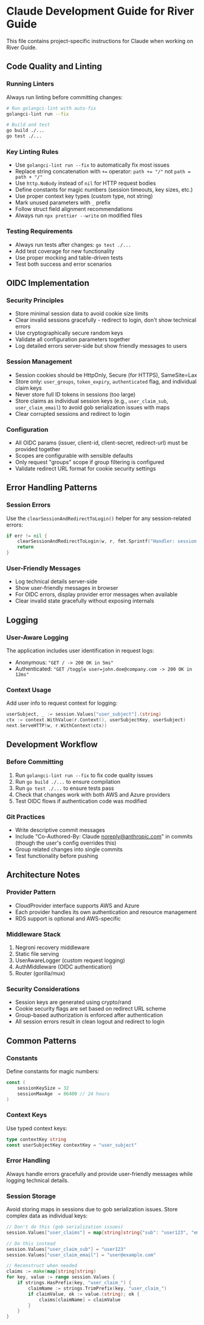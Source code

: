 # Claude Development Guide for River Guide

This file contains project-specific instructions for Claude when working on River Guide.

## Code Quality and Linting

### Running Linters

Always run linting before committing changes:

```bash
# Run golangci-lint with auto-fix
golangci-lint run --fix

# Build and test
go build ./...
go test ./...
```

### Key Linting Rules

- Use `golangci-lint run --fix` to automatically fix most issues
- Replace string concatenation with `+=` operator: `path += "/"` not `path = path + "/"`
- Use `http.NoBody` instead of `nil` for HTTP request bodies
- Define constants for magic numbers (session timeouts, key sizes, etc.)
- Use proper context key types (custom type, not string)
- Mark unused parameters with `_` prefix
- Follow struct field alignment recommendations
- Always run `npx prettier --write` on modified files

### Testing Requirements

- Always run tests after changes: `go test ./...`
- Add test coverage for new functionality
- Use proper mocking and table-driven tests
- Test both success and error scenarios

## OIDC Implementation

### Security Principles

- Store minimal session data to avoid cookie size limits
- Clear invalid sessions gracefully - redirect to login, don't show technical errors
- Use cryptographically secure random keys
- Validate all configuration parameters together
- Log detailed errors server-side but show friendly messages to users

### Session Management

- Session cookies should be HttpOnly, Secure (for HTTPS), SameSite=Lax
- Store only: `user_groups`, `token_expiry`, `authenticated` flag, and individual claim keys
- Never store full ID tokens in sessions (too large)
- Store claims as individual session keys (e.g., `user_claim_sub`, `user_claim_email`) to avoid gob serialization issues with maps
- Clear corrupted sessions and redirect to login

### Configuration

- All OIDC params (issuer, client-id, client-secret, redirect-url) must be provided together
- Scopes are configurable with sensible defaults
- Only request "groups" scope if group filtering is configured
- Validate redirect URL format for cookie security settings

## Error Handling Patterns

### Session Errors

Use the `clearSessionAndRedirectToLogin()` helper for any session-related errors:

```go
if err != nil {
    clearSessionAndRedirectToLogin(w, r, fmt.Sprintf("Handler: session error: %v", err))
    return
}
```

### User-Friendly Messages

- Log technical details server-side
- Show user-friendly messages in browser
- For OIDC errors, display provider error messages when available
- Clear invalid state gracefully without exposing internals

## Logging

### User-Aware Logging

The application includes user identification in request logs:

- Anonymous: `"GET / -> 200 OK in 5ms"`
- Authenticated: `"GET /toggle user=john.doe@company.com -> 200 OK in 12ms"`

### Context Usage

Add user info to request context for logging:

```go
userSubject, _ := session.Values["user_subject"].(string)
ctx := context.WithValue(r.Context(), userSubjectKey, userSubject)
next.ServeHTTP(w, r.WithContext(ctx))
```

## Development Workflow

### Before Committing

1. Run `golangci-lint run --fix` to fix code quality issues
2. Run `go build ./...` to ensure compilation
3. Run `go test ./...` to ensure tests pass
4. Check that changes work with both AWS and Azure providers
5. Test OIDC flows if authentication code was modified

### Git Practices

- Write descriptive commit messages
- Include "Co-Authored-By: Claude <noreply@anthropic.com>" in commits (though the user's config overrides this)
- Group related changes into single commits
- Test functionality before pushing

## Architecture Notes

### Provider Pattern

- CloudProvider interface supports AWS and Azure
- Each provider handles its own authentication and resource management
- RDS support is optional and AWS-specific

### Middleware Stack

1. Negroni recovery middleware
2. Static file serving
3. UserAwareLogger (custom request logging)
4. AuthMiddleware (OIDC authentication)
5. Router (gorilla/mux)

### Security Considerations

- Session keys are generated using crypto/rand
- Cookie security flags are set based on redirect URL scheme
- Group-based authorization is enforced after authentication
- All session errors result in clean logout and redirect to login

## Common Patterns

### Constants

Define constants for magic numbers:

```go
const (
    sessionKeySize = 32
    sessionMaxAge  = 86400 // 24 hours
)
```

### Context Keys

Use typed context keys:

```go
type contextKey string
const userSubjectKey contextKey = "user_subject"
```

### Error Handling

Always handle errors gracefully and provide user-friendly messages while logging technical details.

### Session Storage

Avoid storing maps in sessions due to gob serialization issues. Store complex data as individual keys:

```go
// Don't do this (gob serialization issues)
session.Values["user_claims"] = map[string]string{"sub": "user123", "email": "user@example.com"}

// Do this instead
session.Values["user_claim_sub"] = "user123"
session.Values["user_claim_email"] = "user@example.com"

// Reconstruct when needed
claims := make(map[string]string)
for key, value := range session.Values {
    if strings.HasPrefix(key, "user_claim_") {
        claimName := strings.TrimPrefix(key, "user_claim_")
        if claimValue, ok := value.(string); ok {
            claims[claimName] = claimValue
        }
    }
}
```
